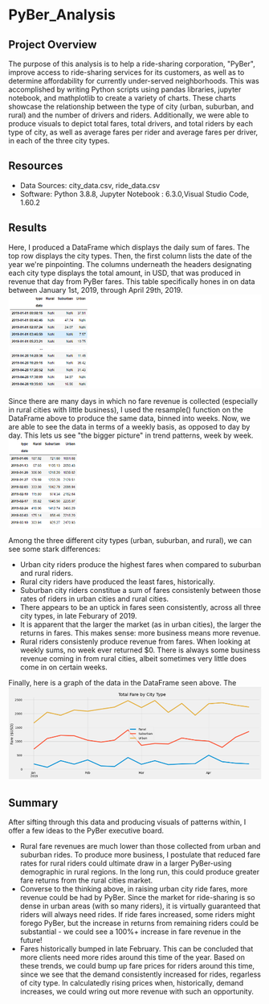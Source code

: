 # PyBer_Analysis

## Project Overview
The purpose of this analysis is to help a ride-sharing corporation, "PyBer", improve access to ride-sharing services for its customers, as well as to determine affordability for currently under-served neighborhoods. This was accomplished by writing Python scripts using pandas libraries, jupyter notebook, and mathplotlib to create a variety of charts. These charts showcase the relationship between the type of city (urban, suburban, and rural) and the number of drivers and riders. Additionally, we were able to produce visuals to depict total fares, total drivers, and total riders by each type of city, as well as average fares per rider and average fares per driver, in each of the three city types.

## Resources
- Data Sources: city_data.csv, ride_data.csv
- Software: Python 3.8.8, Jupyter Notebook : 6.3.0,Visual Studio Code, 1.60.2

## Results
Here, I produced a DataFrame which displays the daily sum of fares. The top row displays the city types. Then, the first column lists the date of the year we're pinpointing. The columns underneath the headers designating each city type displays the total amount, in USD, that was produced in revenue that day from PyBer fares. This table specifically hones in on data between January 1st, 2019, through April 29th, 2019.
![Total Fare by City Type: Daily Data](Resources/total_fare_by_city_type_daily.png)

Since there are many days in which no fare revenue is collected (especially in rural cities with little business), I used the resample() function on the DataFrame above to produce the same data, binned into weeks. Now, we are able to see the data in terms of a weekly basis, as opposed to day by day. This lets us see "the bigger picture" in trend patterns, week by week.
![Total Fare by City Type: Sorted by Week](Resources/total_fare_by_city_type_weekly.png)

Among the three different city types (urban, suburban, and rural), we can see some stark differences:
- Urban city riders produce the highest fares when compared to suburban and rural riders.
- Rural city riders have produced the least fares, historically.
- Suburban city riders constitue a sum of fares consistenly between those rates of riders in urban cities and rural cities.
- There appears to be an uptick in fares seen consistently, across all three city types, in late Feburary of 2019.
- It is apparent that the larger the market (as in urban cities), the larger the returns in fares. This makes sense: more business means more revenue.
- Rural riders consistenly produce revenue from fares. When looking at weekly sums, no week ever returned $0. There is always some business revenue coming in from rural cities, albeit sometimes very little does come in on certain weeks. 

Finally, here is a graph of the data in the DataFrame seen above. The 
![Total Fare by City Type](Resources/total_fare_by_city_type.png)

## Summary
After sifting through this data and producing visuals of patterns within, I offer a few ideas to the PyBer executive board.
- Rural fare revenues are much lower than those collected from urban and suburban rides. To produce more business, I postulate that reduced fare rates for rural riders could ultimate draw in a larger PyBer-using demographic in rural regions. In the long run, this could produce greater fare returns from the rural cities market.
- Converse to the thinking above, in raising urban city ride fares, more revenue could be had by PyBer. Since the market for ride-sharing is so dense in urban areas (with so many riders), it is virtually guaranteed that riders will always need rides. If ride fares increased, some riders might forego PyBer, but the increase in returns from remaining riders could be substantial - we could see a 100%+ increase in fare revenue in the future!
- Fares historically bumped in late February. This can be concluded that more clients need more rides around this time of the year. Based on these trends, we could bump up fare prices for riders around this time, since we see that the demand consistently increased for rides, regarless of city type. In calculatedly rising prices when, historically, demand increases, we could wring out more revenue with such an opportunity.